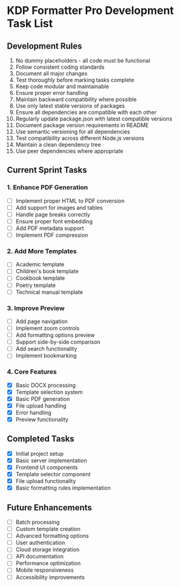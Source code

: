 # KDP Formatter Pro Development Task List

## Development Rules
1. No dummy placeholders - all code must be functional
2. Follow consistent coding standards
3. Document all major changes
4. Test thoroughly before marking tasks complete
5. Keep code modular and maintainable
6. Ensure proper error handling
7. Maintain backward compatibility where possible
8. Use only latest stable versions of packages
9. Ensure all dependencies are compatible with each other
10. Regularly update package.json with latest compatible versions
11. Document package version requirements in README
12. Use semantic versioning for all dependencies
13. Test compatibility across different Node.js versions
14. Maintain a clean dependency tree
15. Use peer dependencies where appropriate

## Current Sprint Tasks

### 1. Enhance PDF Generation
- [ ] Implement proper HTML to PDF conversion
- [ ] Add support for images and tables
- [ ] Handle page breaks correctly
- [ ] Ensure proper font embedding
- [ ] Add PDF metadata support
- [ ] Implement PDF compression

### 2. Add More Templates
- [ ] Academic template
- [ ] Children's book template
- [ ] Cookbook template
- [ ] Poetry template
- [ ] Technical manual template

### 3. Improve Preview
- [ ] Add page navigation
- [ ] Implement zoom controls
- [ ] Add formatting options preview
- [ ] Support side-by-side comparison
- [ ] Add search functionality
- [ ] Implement bookmarking

### 4. Core Features
- [x] Basic DOCX processing
- [x] Template selection system
- [x] Basic PDF generation
- [x] File upload handling
- [x] Error handling
- [x] Preview functionality

## Completed Tasks
- [x] Initial project setup
- [x] Basic server implementation
- [x] Frontend UI components
- [x] Template selector component
- [x] File upload functionality
- [x] Basic formatting rules implementation

## Future Enhancements
- [ ] Batch processing
- [ ] Custom template creation
- [ ] Advanced formatting options
- [ ] User authentication
- [ ] Cloud storage integration
- [ ] API documentation
- [ ] Performance optimization
- [ ] Mobile responsiveness
- [ ] Accessibility improvements 